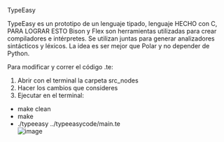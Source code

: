 TypeEasy 

TypeEasy es un prototipo de un lenguaje tipado, lenguaje HECHO con C, PARA LOGRAR ESTO Bison y Flex son herramientas utilizadas para crear compiladores e intérpretes. Se utilizan juntas para generar analizadores sintácticos y léxicos. La idea es ser mejor que Polar y no depender de Python.

Para modificar y correr el código .te: 

1. Abrir con el terminal la carpeta src_nodes
2. Hacer los cambios que consideres
3. Ejecutar en el terminal:
   
* make clean
* make
*  ./typeeasy ../typeeasycode/main.te  
![image](https://github.com/user-attachments/assets/2bd25ba1-657e-4880-997c-22ac0d5b2e01)





